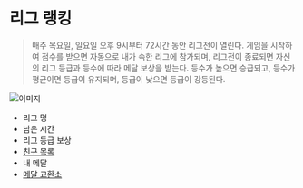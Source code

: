 # 리그 랭킹
> 매주 목요일, 일요일 오후 9시부터 72시간 동안 리그전이 열린다. 게임을 시작하여 점수를 받으면 자동으로 내가 속한 리그에 참가되며, 리그전이 종료되면 자신의 리그 등급과 등수에 따라 메달 보상을 받는다. 등수가 높으면 승급되고, 등수가 평균이면 등급이 유지되며, 등급이 낮으면 등급이 강등된다.


![이미지](https://github.com/moomin-04/YOLO-2018920056/blob/%EB%9E%AD%ED%82%B9_%EB%A6%AC%EA%B7%B8%EB%9E%AD%ED%82%B9/%EC%9C%A0%EC%8A%B9%EB%A6%AC/2018920031_%EC%9C%A0%EC%8A%B9%EB%A6%AC/%EC%82%AC%EC%A7%84/02_%EB%A6%AC%EA%B7%B8%EB%9E%AD%ED%82%B9.png?raw=true)


 - 리그 명
 - 남은 시간
 - 리그 등급 보상
 - [친구 목록](https://github.com/moomin-04/YOLO-2018920056/blob/%EB%9E%AD%ED%82%B9_%EB%A6%AC%EA%B7%B8%EB%9E%AD%ED%82%B9_%EC%B9%9C%EA%B5%AC%EB%AA%A9%EB%A1%9D/%EC%9C%A0%EC%8A%B9%EB%A6%AC/2018920031_%EC%9C%A0%EC%8A%B9%EB%A6%AC/%EB%A6%AC%EA%B7%B8%EB%9E%AD%ED%82%B9_%EC%B9%9C%EA%B5%AC%EB%AA%A9%EB%A1%9D.md)
 - 내 메달
 - [메달 교환소](https://github.com/moomin-04/YOLO-2018920056/blob/%EB%9E%AD%ED%82%B9_%EB%A6%AC%EA%B7%B8%EB%9E%AD%ED%82%B9_%EB%A9%94%EB%8B%AC%EA%B5%90%ED%99%98%EC%86%8C/%EC%9C%A0%EC%8A%B9%EB%A6%AC/2018920031_%EC%9C%A0%EC%8A%B9%EB%A6%AC/%EB%A6%AC%EA%B7%B8%EB%9E%AD%ED%82%B9_%EB%A9%94%EB%8B%AC%EA%B5%90%ED%99%98%EC%86%8C.md)
